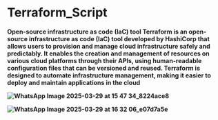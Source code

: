 # Terraform_Script


<b> Open-source infrastructure as code (IaC) tool <b>
Terraform is an open-source infrastructure as code (IaC) tool developed by HashiCorp that allows users to provision and manage cloud infrastructure safely and predictably. It enables the creation and management of resources on various cloud platforms through their APIs, using human-readable configuration files that can be versioned and reused. Terraform is designed to automate infrastructure management, making it easier to deploy and maintain applications in the cloud

![WhatsApp Image 2025-03-29 at 15 47 34_8224ace8](https://github.com/user-attachments/assets/9d017f46-015c-4ab8-8fe9-743dd1b53108)

![WhatsApp Image 2025-03-29 at 16 32 06_e07d7a5e](https://github.com/user-attachments/assets/b2bebeca-a117-4913-abb1-f35519aa78f1)
